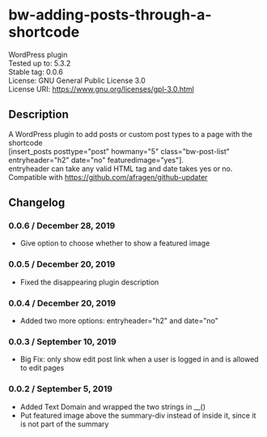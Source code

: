 # bw-adding-posts-through-a-shortcode
WordPress plugin  
Tested up to: 5.3.2  
Stable tag: 0.0.6  
License: GNU General Public License 3.0  
License URI: https://www.gnu.org/licenses/gpl-3.0.html  

## Description
A WordPress plugin to add posts or custom post types to a page with the shortcode  
[insert_posts posttype="post" howmany="5" class="bw-post-list" entryheader="h2" date="no" featuredimage="yes"].  
entryheader can take any valid HTML tag and date takes yes or no.  
Compatible with https://github.com/afragen/github-updater

## Changelog

### 0.0.6 / December 28, 2019
* Give option to choose whether to show a featured image

### 0.0.5 / December 20, 2019
* Fixed the disappearing plugin description

### 0.0.4 / December 20, 2019
* Added two more options: entryheader="h2" and date="no"

### 0.0.3 / September 10, 2019
* Big Fix: only show edit post link when a user is logged in and is allowed to edit pages

### 0.0.2 / September 5, 2019
* Added Text Domain and wrapped the two strings in __()
* Put featured image above the summary-div instead of inside it, since it is not part of the summary
